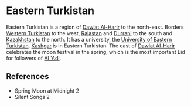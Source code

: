 # Eastern Turkistan
Eastern Turkistan is a region of [Dawlat Al-Harir](Location/Dawlat%20Al-Harir.md) to the north-east. Borders [Western Turkistan](Location/Region/Western%20Turkistan.md) to the west, [Rajastan](Location/Region/Rajastan.md) and [Durrani](Location/Region/Durrani.md) to the south and [Kazakhstan](Location/Region/Kazakhstan.md) to the north. It has a university, the [University of Eastern Turkistan](Location/University%20of%20Eastern%20Turkistan.md). [Kashgar](Location/Kashgar.md) is in Eastern Turkistan. The east of [Dawlat Al-Harir](Location/Dawlat%20Al-Harir.md) celebrates the moon festival in the spring, which is the most important Eid for followers of [Al 'Adl](Religion/Al%20Adl.md).

## References
- Spring Moon at Midnight 2
- Silent Songs 2
